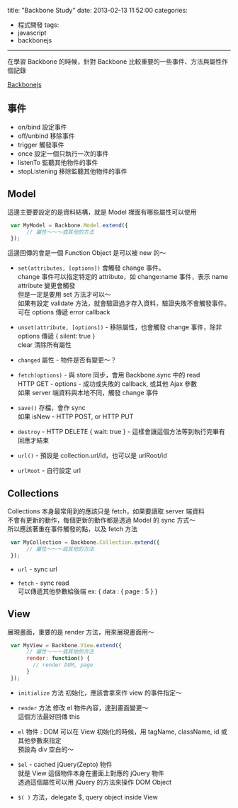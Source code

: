 title: "Backbone Study"
date: 2013-02-13 11:52:00
categories:
- 程式開發
tags:
- javascript
- backbonejs
---

在學習 Backbone 的時候，針對 Backbone 比較重要的一些事件、方法與屬性作個記錄  

[Backbonejs](http://backbonejs.org/)

<!--more-->

## 事件
- on/bind 設定事件
- off/unbind 移除事件
- trigger 觸發事件
- once 設定一個只執行一次的事件
- listenTo 監聽其他物件的事件
- stopListening 移除監聽其他物件的事件

## Model

這邊主要要設定的是資料結構，就是 Model 裡面有哪些屬性可以使用  

```javascript
 var MyModel = Backbone.Model.extend({
      // 屬性～～～或其他的方法
 });
```

這邊回傳的會是一個 Function Object 是可以被 new 的～  

- `set(attributes, [options])`
會觸發 change 事件。  
change 事件可以指定特定的 attribute，如 change:name 事件，表示 name attribute 變更會觸發  
但是一定是要用 set 方法才可以～  
如果有設定 validate 方法，就會驗證過才存入資料，驗證失敗不會觸發事件。可在 options 傳遞 error callback  

- `unset(attribute, [options])` - 移除屬性，也會觸發 change 事件，除非 options 傳遞 { silent: true }  
clear 清除所有屬性  

- `changed` 屬性 - 物件是否有變更～？  

- `fetch(options)` - 與 store 同步，會用 Backbone.sync 中的 read  
HTTP GET -
options - 成功或失敗的 callback, 或其他 Ajax 參數  
如果 server 端資料與本地不同，觸發 change 事件  

- `save()` 存檔，會作 sync  
如果 isNew - HTTP POST, or HTTP PUT  

- `destroy` - HTTP DELETE
{ wait: true } - 這樣會讓這個方法等到執行完畢有回應才結束  

- `url()` - 預設是 collection.url/id，也可以是 urlRoot/id  
- `urlRoot` - 自行設定 url  


## Collections  

Collections 本身最常用到的應該只是 fetch，如果要讀取 server 端資料  
不會有更新的動作，每個更新的動作都是透過 Model 的 sync 方式～  
所以應該著重在事件觸發的點，以及 fetch 方法  


```javascript
 var MyCollection = Backbone.Collection.extend({
      // 屬性～～～或其他的方法
 });
```


- `url` - sync url  

- `fetch` - sync read  
可以傳遞其他參數給後端 ex: { data : { page : 5 } }  

## View

展現畫面，重要的是 render 方法，用來展現畫面用～  

```javascript
 var MyView = Backbone.View.extend({
      // 屬性～～～或其他的方法
      render: function() {
        // render DOM, page
      }
 });
```


- `initialize` 方法
初始化，應該會拿來作 view 的事件指定～  

- `render` 方法
修改 el 物件內容，達到畫面變更～  
這個方法最好回傳 this  

- `el` 物件 : DOM
可以在 View 初始化的時候，用 tagName, className, id 或其他參數來指定  
預設為 div 空白的～  

- `$el` - cached jQuery(Zepto) 物件  
就是 View 這個物件本身在畫面上對應的 jQuery 物件  
透過這個屬性可以用 jQuery 的方法來操作 DOM Object  

- `$( )` 方法，delegate $, query object inside View  
